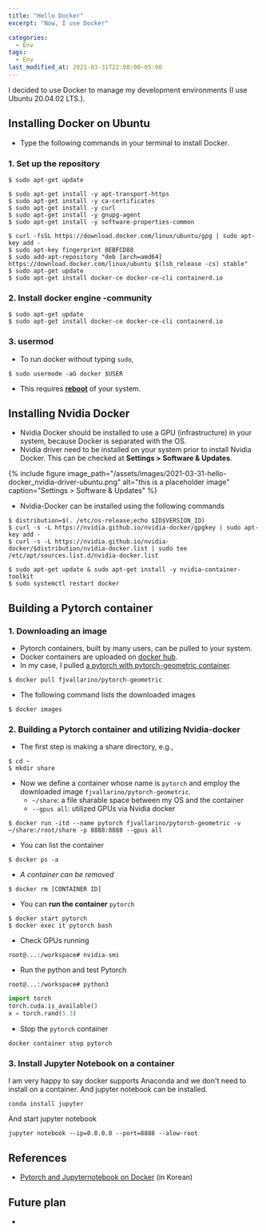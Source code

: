 ```yaml
---
title: "Hello Docker"
excerpt: "Now, I use Docker"

categories:
  - Env
tags:
  - Env
last_modified_at: 2021-03-31T22:00:00-05:00
---
```


I decided to use Docker to manage my development environments (I use Ubuntu 20.04.02 LTS.).



## Installing Docker on Ubuntu

- Type the following commands in your terminal to install Docker.



### 1. Set up the repository

```
$ sudo apt-get update
```



```
$ sudo apt-get install -y apt-transport-https
$ sudo apt-get install -y ca-certificates
$ sudo apt-get install -y curl
$ sudo apt-get install -y gnupg-agent
$ sudo apt-get install -y software-properties-common
```



```
$ curl -fsSL https://download.docker.com/linux/ubuntu/gpg | sudo apt-key add -
$ sudo apt-key fingerprint 0EBFCD88
$ sudo add-apt-repository "deb [arch=amd64] https://download.docker.com/linux/ubuntu $(lsb_release -cs) stable"
$ sudo apt-get update
$ sudo apt-get install docker-ce docker-ce-cli containerd.io
```



### 2. Install docker engine -community

```
$ sudo apt-get update
$ sudo apt-get install docker-ce docker-ce-cli containerd.io
```



### 3. usermod

- To run docker without typing `sudo`, 

```
$ sudo usermode -aG docker $USER
```

- This requires **<u>reboot</u>** of your system.



## Installing Nvidia Docker

- Nvidia Docker should be installed to use a GPU (infrastructure) in your system, because Docker is separated with the OS.
- Nvidia driver need to be installed on your system prior to install Nvidia Docker. This can be checked at **Settings > Software & Updates**.

{% include figure image_path="/assets/images/2021-03-31-hello-docker_nvidia-driver-ubuntu.png" alt="this is a placeholder image" caption="Settings > Software & Updates" %}

- Nvidia-Docker can be installed using the following commands

```
$ distribution=$(. /etc/os-release;echo $ID$VERSION_ID)
$ curl -s -L https://nvidia.github.io/nvidia-docker/gpgkey | sudo apt-key add -
$ curl -s -L https://nvidia.github.io/nvidia-docker/$distribution/nvidia-docker.list | sudo tee /etc/apt/sources.list.d/nvidia-docker.list

$ sudo apt-get update & sudo apt-get install -y nvidia-container-toolkit
$ sudo systemctl restart docker
```



## Building a Pytorch container



### 1. Downloading an image

- Pytorch containers, built by many users, can be pulled to your system.
- Docker containers are uploaded on [docker hub](https://hub.docker.com/).
- In my case, I pulled [a pytorch with pytorch-geometric container](https://hub.docker.com/r/fjvallarino/pytorch-geometric).

```
$ docker pull fjvallarino/pytorch-geometric
```

- The following command lists the downloaded images

```
$ docker images
```



### 2. Building a Pytorch container and utilizing Nvidia-docker

- The first step is making a share directory, e.g.,

```
$ cd ~
$ mkdir share
```

- Now we define a container whose name is `pytorch` and employ the downloaded image `fjvallarino/pytorch-geometric`.
  - `~/share`: a file sharable space between my OS and the container
  - `--gpus all`: utilized GPUs via Nvidia docker

```
$ docker run -itd --name pytorch fjvallarino/pytorch-geometric -v ~/share:/root/share -p 8888:8888 --gpus all
```

- You can list the container

```
$ docker ps -a
```

- *A container can be removed*

```
$ docker rm [CONTAINER ID]
```

- You can **run the container** `pytorch`

```
$ docker start pytorch
$ docker exec it pytorch bash
```

- Check GPUs running

```
root@...:/workspace# nvidia-smi
```

- Run the python and test Pytorch

```
root@...:/workspace# python3
```

```python
import torch
torch.cuda.is_available()
x = torch.rand(5.3)
```

- Stop the `pytorch` container

```
docker container stop pytorch
```



### 3. Install Jupyter Notebook on a container

I am very happy to say docker supports Anaconda and we don't need to install on a container. And jupyter notebook can be installed.

```
conda install jupyter
```

And start jupyter notebook

```
jupyter notebook --ip=0.0.0.0 --port=8888 --alow-root
```



## References

- [Pytorch and Jupyternotebook on Docker](https://89douner.tistory.com/96?category=878197) (in Korean)



## Future plan

- 